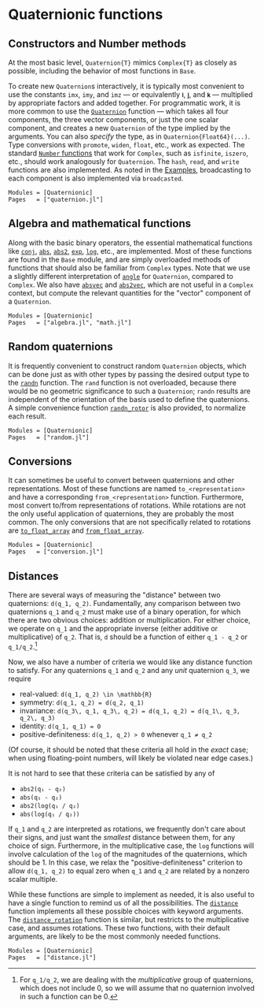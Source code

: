 # Quaternionic functions

## Constructors and Number methods

At the most basic level, `Quaternion{T}` mimics `Complex{T}` as closely as possible, including the
behavior of most functions in `Base`.

To create new `Quaternion`s interactively, it is typically most convenient to
use the constants `imx`, `imy`, and `imz` — or equivalently `𝐢`, `𝐣`, and `𝐤` —
multiplied by appropriate factors and added together.  For programmatic work,
it is more common to use the [`Quaternion`](@ref) function — which takes all
four components, the three vector components, or just the one scalar component,
and creates a new `Quaternion` of the type implied by the arguments.  You can
also *specify* the type, as in `Quaternion{Float64}(...)`.  Type conversions
with `promote`, `widen`, `float`, etc., work as expected.  The standard
[`Number`
functions](https://docs.julialang.org/en/v1/base/numbers/#General-Number-Functions-and-Constants)
that work for `Complex`, such as `isfinite`, `iszero`, etc., should work
analogously for `Quaternion`.  The `hash`, `read`, and `write` functions are
also implemented.  As noted in the [Examples](@ref), broadcasting to each
component is also implemented via `broadcasted`.

```@autodocs
Modules = [Quaternionic]
Pages   = ["quaternion.jl"]
```


## Algebra and mathematical functions

Along with the basic binary operators, the essential mathematical functions
like [`conj`](@ref), [`abs`](@ref), [`abs2`](@ref), [`exp`](@ref),
[`log`](@ref), etc., are implemented.  Most of these functions are found in the
`Base` module, and are simply overloaded methods of functions that should also
be familiar from `Complex` types.  Note that we use a slightly different
interpretation of [`angle`](@ref) for `Quaternion`, compared to `Complex`.  We
also have [`absvec`](@ref) and [`abs2vec`](@ref), which are not useful in a
`Complex` context, but compute the relevant quantities for the "vector"
component of a `Quaternion`.

```@autodocs
Modules = [Quaternionic]
Pages   = ["algebra.jl", "math.jl"]
```


## Random quaternions

It is frequently convenient to construct random `Quaternion` objects, which can
be done just as with other types by passing the desired output type to the
[`randn`](@ref) function.  The `rand` function is not overloaded, because there
would be no geometric significance to such a `Quaternion`; `randn` results are
independent of the orientation of the basis used to define the quaternions.  A
simple convenience function [`randn_rotor`](@ref) is also provided, to
normalize each result.

```@autodocs
Modules = [Quaternionic]
Pages   = ["random.jl"]
```


## Conversions

It can sometimes be useful to convert between quaternions and other
representations.  Most of these functions are named `to_<representation>` and
have a corresponding `from_<representation>` function.  Furthermore, most
convert to/from representations of rotations.  While rotations are not the only
useful application of quaternions, they are probably the most common.  The only
conversions that are not specifically related to rotations are
[`to_float_array`](@ref) and [`from_float_array`](@ref).

```@autodocs
Modules = [Quaternionic]
Pages   = ["conversion.jl"]
```


## Distances

There are several ways of measuring the "distance" between two quaternions:
``d(q_1, q_2)``.  Fundamentally, any comparison between two quaternions ``q_1``
and ``q_2`` must make use of a binary operation, for which there are two
obvious choices: addition or multiplication.  For either choice, we operate on
``q_1`` and the appropriate inverse (either additive or multiplicative) of
``q_2``.  That is, ``d`` should be a function of either ``q_1 - q_2`` or
``q_1/q_2``.[^1]

[^1]:
    For ``q_1/q_2``, we are dealing with the *multiplicative* group of
    quaternions, which does not include 0, so we will assume that no quaternion
    involved in such a function can be 0.

Now, we also have a number of criteria we would like any distance function to
satisfy.  For any quaternions ``q_1`` and ``q_2`` and any *unit* quaternion
``q_3``, we require

  * real-valued: ``d(q_1, q_2) \in \mathbb{R}``
  * symmetry: ``d(q_1, q_2) = d(q_2, q_1)``
  * invariance: ``d(q_3\, q_1, q_3\, q_2) = d(q_1, q_2) = d(q_1\, q_3, q_2\, q_3)``
  * identity: ``d(q_1, q_1) = 0``
  * positive-definiteness: ``d(q_1, q_2) > 0`` whenever ``q_1 ≠ q_2``

(Of course, it should be noted that these criteria all hold in the *exact*
case; when using floating-point numbers, will likely be violated near edge
cases.)

It is not hard to see that these criteria can be satisfied by any of

  * `abs2(q₁ - q₂)`
  * `abs(q₁ - q₂)`
  * `abs2(log(q₁ / q₂)`
  * `abs(log(q₁ / q₂))`

If ``q_1`` and ``q_2`` are interpreted as rotations, we frequently don't care
about their signs, and just want the *smallest* distance between them, for any
choice of sign.  Furthermore, in the multiplicative case, the `log` functions
will involve calculation of the `log` of the magnitudes of the quaternions,
which should be 1.  In this case, we relax the "positive-definiteness"
criterion to allow ``d(q_1, q_2)`` to equal zero when ``q_1`` and ``q_2`` are
related by a nonzero scalar multiple.

While these functions are simple to implement as needed, it is also useful to
have a single function to remind us of all the possibilities.  The
[`distance`](@ref) function implements all these possible choices with keyword
arguments.  The [`distance_rotation`](@ref) function is similar, but restricts
to the multiplicative case, and assumes rotations.  These two functions, with
their default arguments, are likely to be the most commonly needed functions.

```@autodocs
Modules = [Quaternionic]
Pages   = ["distance.jl"]
```
